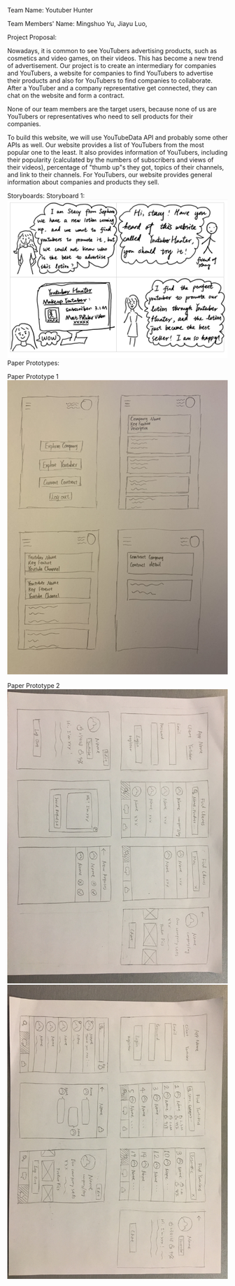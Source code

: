 Team Name: Youtuber Hunter

Team Members' Name: Mingshuo Yu, Jiayu Luo, 

Project Proposal: 

Nowadays, it is common to see YouTubers advertising products, such as cosmetics and video games, on their videos. This has become a new trend of advertisement. Our project is to create an intermediary for companies and YouTubers, a website for companies to find YouTubers to advertise their products and also for YouTubers to find companies to collaborate. After a YouTuber and a company representative get connected, they can chat on the website and form a contract.

None of our team members are the target users, because none of us are YouTubers or representatives who need to sell products for their companies.

To build this website, we will use YouTubeData API and probably some other APIs as well. Our website provides a list of YouTubers from the most popular one to the least. It also provides information of YouTubers, including their popularity (calculated by the numbers of subscribers and views of their videos), percentage of "thumb up"s they got, topics of their channels, and link to their channels. For YouTubers, our website provides general information about companies and products they sell.


Storyboards:
Storyboard 1:
![storyboard 1](StoryBoard1.jpg)
Paper Prototypes:

Paper Prototype 1
![paper prototype 1](IMG_6391.jpg)

Paper Prototype 2
![paper prototype 2](prototype2-1.JPG)
![paper prototype 2](prototype2-2.JPG)
